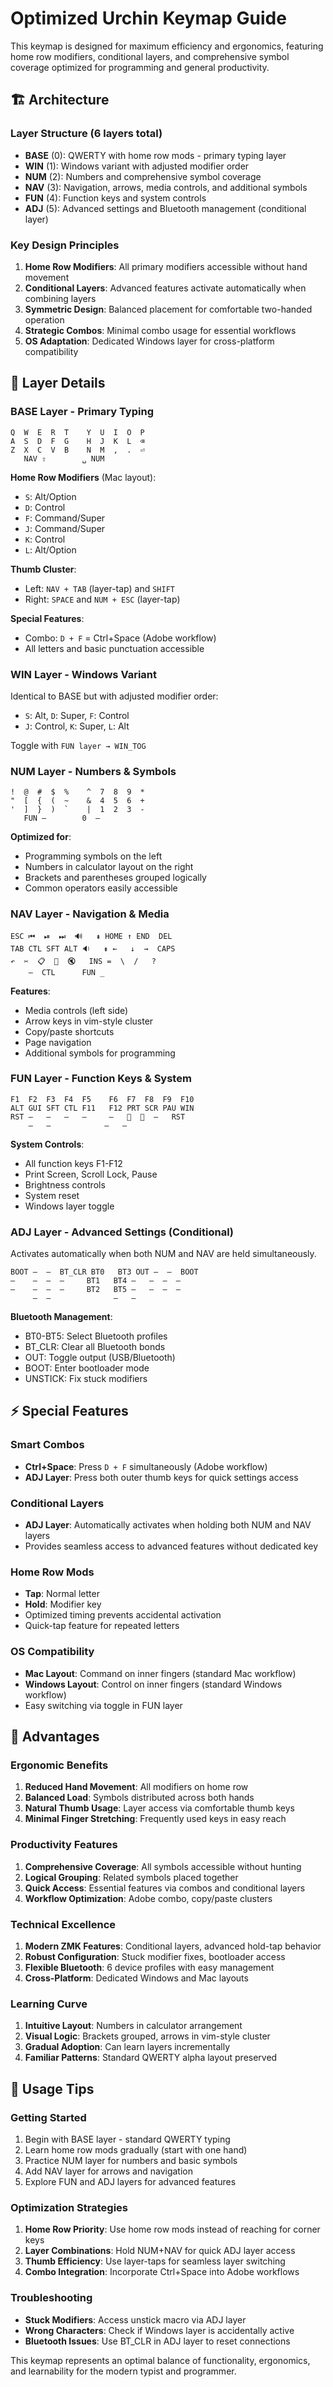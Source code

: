 # Optimized Urchin Keymap Guide

This keymap is designed for maximum efficiency and ergonomics, featuring home row modifiers, conditional layers, and comprehensive symbol coverage optimized for programming and general productivity.

## 🏗️ Architecture

### Layer Structure (6 layers total)
- **BASE** (0): QWERTY with home row mods - primary typing layer
- **WIN** (1): Windows variant with adjusted modifier order
- **NUM** (2): Numbers and comprehensive symbol coverage
- **NAV** (3): Navigation, arrows, media controls, and additional symbols
- **FUN** (4): Function keys and system controls
- **ADJ** (5): Advanced settings and Bluetooth management (conditional layer)

### Key Design Principles
1. **Home Row Modifiers**: All primary modifiers accessible without hand movement
2. **Conditional Layers**: Advanced features activate automatically when combining layers
3. **Symmetric Design**: Balanced placement for comfortable two-handed operation
4. **Strategic Combos**: Minimal combo usage for essential workflows
5. **OS Adaptation**: Dedicated Windows layer for cross-platform compatibility

## 🎯 Layer Details

### BASE Layer - Primary Typing
```
Q  W  E  R  T    Y  U  I  O  P
A  S  D  F  G    H  J  K  L  ⌫
Z  X  C  V  B    N  M  ,  .  ⏎
   NAV ⇧        ␣ NUM
```

**Home Row Modifiers** (Mac layout):
- `S`: Alt/Option
- `D`: Control
- `F`: Command/Super
- `J`: Command/Super
- `K`: Control  
- `L`: Alt/Option

**Thumb Cluster**:
- Left: `NAV + TAB` (layer-tap) and `SHIFT`
- Right: `SPACE` and `NUM + ESC` (layer-tap)

**Special Features**:
- Combo: `D + F` = Ctrl+Space (Adobe workflow)
- All letters and basic punctuation accessible

### WIN Layer - Windows Variant
Identical to BASE but with adjusted modifier order:
- `S`: Alt, `D`: Super, `F`: Control
- `J`: Control, `K`: Super, `L`: Alt

Toggle with `FUN layer → WIN_TOG`

### NUM Layer - Numbers & Symbols
```
!  @  #  $  %    ^  7  8  9  *
"  [  {  (  ~    &  4  5  6  +  
'  ]  }  )  `    |  1  2  3  -
   FUN —        0  —
```

**Optimized for**:
- Programming symbols on the left
- Numbers in calculator layout on the right
- Brackets and parentheses grouped logically
- Common operators easily accessible

### NAV Layer - Navigation & Media
```
ESC ⏮  ⏯  ⏭  🔊   ⇞ HOME ↑ END  DEL
TAB CTL SFT ALT 🔉   ⇟ ←   ↓  →  CAPS
↶  ✂  📋  📌  🔇   INS =  \  /   ?
    —  CTL      FUN _
```

**Features**:
- Media controls (left side)
- Arrow keys in vim-style cluster
- Copy/paste shortcuts
- Page navigation
- Additional symbols for programming

### FUN Layer - Function Keys & System
```
F1  F2  F3  F4  F5    F6  F7  F8  F9  F10
ALT GUI SFT CTL F11   F12 PRT SCR PAU WIN
RST —   —   —   —     —   🔅  🔆  —   RST
    —   —            —   —
```

**System Controls**:
- All function keys F1-F12
- Print Screen, Scroll Lock, Pause
- Brightness controls
- System reset
- Windows layer toggle

### ADJ Layer - Advanced Settings (Conditional)
Activates automatically when both NUM and NAV are held simultaneously.

```
BOOT —  —  BT_CLR BT0   BT3 OUT —  —  BOOT
—    —  —  —     BT1   BT4 —   —  —  —
—    —  —  —     BT2   BT5 —   —  —  —
     —  —              —   —
```

**Bluetooth Management**:
- BT0-BT5: Select Bluetooth profiles
- BT_CLR: Clear all Bluetooth bonds
- OUT: Toggle output (USB/Bluetooth)
- BOOT: Enter bootloader mode
- UNSTICK: Fix stuck modifiers

## ⚡ Special Features

### Smart Combos
- **Ctrl+Space**: Press `D + F` simultaneously (Adobe workflow)
- **ADJ Layer**: Press both outer thumb keys for quick settings access

### Conditional Layers
- **ADJ Layer**: Automatically activates when holding both NUM and NAV layers
- Provides seamless access to advanced features without dedicated key

### Home Row Mods
- **Tap**: Normal letter
- **Hold**: Modifier key
- Optimized timing prevents accidental activation
- Quick-tap feature for repeated letters

### OS Compatibility
- **Mac Layout**: Command on inner fingers (standard Mac workflow)
- **Windows Layout**: Control on inner fingers (standard Windows workflow)
- Easy switching via toggle in FUN layer

## 🚀 Advantages

### Ergonomic Benefits
1. **Reduced Hand Movement**: All modifiers on home row
2. **Balanced Load**: Symbols distributed across both hands
3. **Natural Thumb Usage**: Layer access via comfortable thumb keys
4. **Minimal Finger Stretching**: Frequently used keys in easy reach

### Productivity Features
1. **Comprehensive Coverage**: All symbols accessible without hunting
2. **Logical Grouping**: Related symbols placed together
3. **Quick Access**: Essential features via combos and conditional layers
4. **Workflow Optimization**: Adobe combo, copy/paste clusters

### Technical Excellence
1. **Modern ZMK Features**: Conditional layers, advanced hold-tap behavior
2. **Robust Configuration**: Stuck modifier fixes, bootloader access
3. **Flexible Bluetooth**: 6 device profiles with easy management
4. **Cross-Platform**: Dedicated Windows and Mac layouts

### Learning Curve
1. **Intuitive Layout**: Numbers in calculator arrangement
2. **Visual Logic**: Brackets grouped, arrows in vim-style cluster
3. **Gradual Adoption**: Can learn layers incrementally
4. **Familiar Patterns**: Standard QWERTY alpha layout preserved

## 🎯 Usage Tips

### Getting Started
1. Begin with BASE layer - standard QWERTY typing
2. Learn home row mods gradually (start with one hand)
3. Practice NUM layer for numbers and basic symbols
4. Add NAV layer for arrows and navigation
5. Explore FUN and ADJ layers for advanced features

### Optimization Strategies
1. **Home Row Priority**: Use home row mods instead of reaching for corner keys
2. **Layer Combinations**: Hold NUM+NAV for quick ADJ layer access
3. **Thumb Efficiency**: Use layer-taps for seamless layer switching
4. **Combo Integration**: Incorporate Ctrl+Space into Adobe workflows

### Troubleshooting
- **Stuck Modifiers**: Access unstick macro via ADJ layer
- **Wrong Characters**: Check if Windows layer is accidentally active
- **Bluetooth Issues**: Use BT_CLR in ADJ layer to reset connections

This keymap represents an optimal balance of functionality, ergonomics, and learnability for the modern typist and programmer.